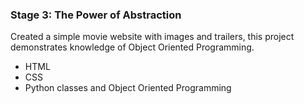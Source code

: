 ### Stage 3: The Power of Abstraction
Created a simple movie website with images and trailers, this project demonstrates knowledge of Object Oriented Programming.
- HTML
- CSS
- Python classes and Object Oriented Programming
